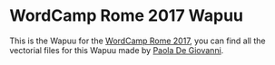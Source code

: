 # WordCamp Rome 2017 Wapuu
This is the Wapuu for the [WordCamp Rome 2017](https://2017.rome.wordcamp.org), you can find all the vectorial files for this Wapuu made by [Paola De Giovanni](http://paoladegiovanni.it/).
